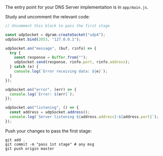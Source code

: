 The entry point for your DNS Server implementation is in `app/main.js`.

Study and uncomment the relevant code: 

```javascript
// Uncomment this block to pass the first stage

const udpSocket = dgram.createSocket("udp4");
udpSocket.bind(2053, "127.0.0.1");

udpSocket.on("message", (buf, rinfo) => {
  try {
    const response = Buffer.from("");
    udpSocket.send(response, rinfo.port, rinfo.address);
  } catch (e) {
    console.log(`Error receiving data: ${e}`);
  }
});

udpSocket.on("error", (err) => {
  console.log(`Error: ${err}`);
});

udpSocket.on("listening", () => {
  const address = udpSocket.address();
  console.log(`Server listening ${address.address}:${address.port}`);
});
```

Push your changes to pass the first stage:

```
git add .
git commit -m "pass 1st stage" # any msg
git push origin master
```
